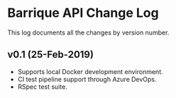 # Barrique API Change Log

This log documents all the changes by version number.

## v0.1 (25-Feb-2019)

- Supports local Docker development environment.
- CI test pipeline support through Azure DevOps.
- RSpec test suite.
